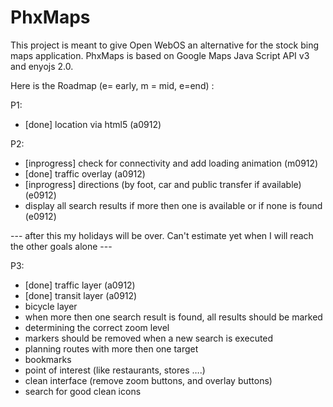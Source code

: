 PhxMaps
===========

This project is meant to give Open WebOS an alternative for the stock bing maps application. PhxMaps is based on Google Maps Java Script API v3 and enyojs 2.0.

Here is the Roadmap (e= early, m = mid, e=end) :

P1:

- [done] location via html5 (a0912)

P2:

- [inprogress] check for connectivity and add loading animation (m0912)
- [done] traffic overlay (a0912)
- [inprogress] directions (by foot, car and public transfer if available) (e0912)
- display all search results if more then one is available or if none is found (e0912)

--- after this my holidays will be over. Can't estimate yet when I will reach the other goals alone ---

P3:

- [done] traffic layer (a0912)
- [done] transit layer (a0912)
- bicycle layer
- when more then one search result is found, all results should be marked
- determining the correct zoom level
- markers should be removed when a new search is executed
- planning routes with more then one target
- bookmarks
- point of interest (like restaurants, stores ….)
- clean interface (remove zoom buttons, and overlay buttons)
- search for good clean icons